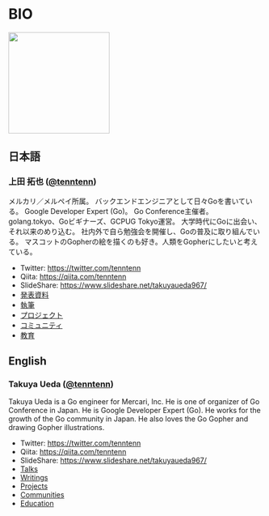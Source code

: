 # BIO

<img src="./logo.png" width="200px">

## 日本語

### 上田 拓也 ([@tenntenn](https://twitter.com/tenntenn))

メルカリ／メルペイ所属。
バックエンドエンジニアとして日々Goを書いている。
Google Developer Expert (Go)。
Go Conference主催者。golang.tokyo、Goビギナーズ、GCPUG Tokyo運営。
大学時代にGoに出会い、それ以来のめり込む。
社内外で自ら勉強会を開催し、Goの普及に取り組んでいる。
マスコットのGopherの絵を描くのも好き。人類をGopherにしたいと考えている。

* Twitter: https://twitter.com/tenntenn
* Qiita: https://qiita.com/tenntenn
* SlideShare: https://www.slideshare.net/takuyaueda967/
* [発表資料](talks.md)
* [執筆](writing.md)
* [プロジェクト](project.md)
* [コミュニティ](community.md)
* [教育](education.md)

## English

### Takuya Ueda ([@tenntenn](https://twitter.com/tenntenn))

Takuya Ueda is a Go engineer for Mercari, Inc.
He is one of organizer of Go Conference in Japan.
He is Google Developer Expert (Go).
He works for the growth of the Go community in Japan.
He also loves the Go Gopher and drawing Gopher illustrations.

* Twitter: https://twitter.com/tenntenn
* Qiita: https://qiita.com/tenntenn
* SlideShare: https://www.slideshare.net/takuyaueda967/
* [Talks](talks.md)
* [Writings](writing.md)
* [Projects](project.md)
* [Communities](community.md)
* [Education](education.md)
